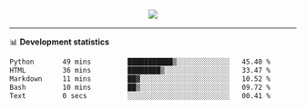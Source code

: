<h3 align="center">
  <a href="https://github.com/hwalker928">
      <img src="https://github-profile-trophy.vercel.app/?username=hwalker928&no-bg=true&no-frame=true">
  </a>
</h3>


<hr>

📊 **Development statistics**

<!--START_SECTION:waka-->

```txt
Python       49 mins         ███████████▒░░░░░░░░░░░░░   45.40 %
HTML         36 mins         ████████▒░░░░░░░░░░░░░░░░   33.47 %
Markdown     11 mins         ██▓░░░░░░░░░░░░░░░░░░░░░░   10.52 %
Bash         10 mins         ██▒░░░░░░░░░░░░░░░░░░░░░░   09.72 %
Text         0 secs          ░░░░░░░░░░░░░░░░░░░░░░░░░   00.41 %
```

<!--END_SECTION:waka-->
